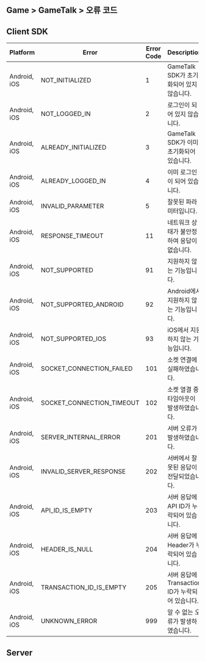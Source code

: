 ## Game > GameTalk > 오류 코드

## Client SDK

| Platform           | Error                                    | Error Code | Description                              |
| ------------------ | ---------------------------------------- | ---------- | ---------------------------------------- |
| Android, iOS | NOT_INITIALIZED | 1 | GameTalk SDK가 초기화되어 있지 않습니다. |
| Android, iOS | NOT_LOGGED_IN | 2 | 로그인이 되어 있지 않습니다. |
| Android, iOS | ALREADY_INITIALIZED | 3 | GameTalk SDK가 이미 초기화되어 있습니다.  |
| Android, iOS | ALREADY_LOGGED_IN | 4 | 이미 로그인이 되어 있습니다. |
| Android, iOS | INVALID_PARAMETER | 5 | 잘못된 파라미터입니다. |
| Android, iOS | RESPONSE_TIMEOUT | 11 | 네트워크 상태가 불안정하여 응답이 없습니다. |
| Android, iOS | NOT_SUPPORTED | 91 | 지원하지 않는 기능입니다. |
| Android, iOS | NOT_SUPPORTED_ANDROID | 92 | Android에서 지원하지 않는 기능입니다. |
| Android, iOS | NOT_SUPPORTED_IOS | 93 | iOS에서 지원하지 않는 기능입니다. |
| Android, iOS | SOCKET_CONNECTION_FAILED | 101 | 소켓 연결에 실패하였습니다. |
| Android, iOS | SOCKET_CONNECTION_TIMEOUT | 102 | 소켓 열결 중 타임아웃이 발생하였습니다. |
| Android, iOS | SERVER_INTERNAL_ERROR | 201 | 서버 오류가 발생하였습니다. |
| Android, iOS | INVALID_SERVER_RESPONSE | 202 | 서버에서 잘못된 응답이 전달되었습니다. |
| Android, iOS | API_ID_IS_EMPTY | 203 | 서버 응답에 API ID가 누락되어 있습니다. |
| Android, iOS | HEADER_IS_NULL | 204 | 서버 응답에 Header가 누락되어 있습니다. |
| Android, iOS | TRANSACTION_ID_IS_EMPTY | 205 | 서버 응답에 Transaction ID가 누락되어 있습니다. |
| Android, iOS | UNKNOWN_ERROR | 999 | 알 수 없는 오류가 발생하였습니다. |

## Server

